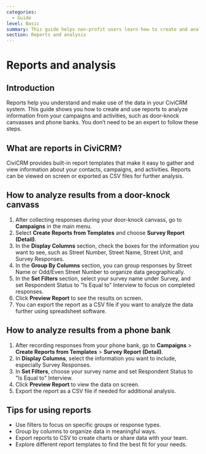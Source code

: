 ```yaml
---
categories:
  - Guide  
level: Basic  
summary: This guide helps non-profit users learn how to create and analyze reports in CiviCRM to understand their campaign and engagement data.  
section: Reports and analysis  
---
```


# Reports and analysis

## Introduction

Reports help you understand and make use of the data in your CiviCRM system. This guide shows you how to create and use reports to analyze information from your campaigns and activities, such as door-knock canvasses and phone banks. You don’t need to be an expert to follow these steps.

## What are reports in CiviCRM?

CiviCRM provides built-in report templates that make it easy to gather and view information about your contacts, campaigns, and activities. Reports can be viewed on screen or exported as CSV files for further analysis.

## How to analyze results from a door-knock canvass

1. After collecting responses during your door-knock canvass, go to **Campaigns** in the main menu.  
2. Select **Create Reports from Templates** and choose **Survey Report (Detail)**.  
3. In the **Display Columns** section, check the boxes for the information you want to see, such as Street Number, Street Name, Street Unit, and Survey Responses.  
4. In the **Group By Columns** section, you can group responses by Street Name or Odd/Even Street Number to organize data geographically.  
5. In the **Set Filters** section, select your survey name under Survey, and set Respondent Status to "Is Equal to" Interview to focus on completed responses.  
6. Click **Preview Report** to see the results on screen.  
7. You can export the report as a CSV file if you want to analyze the data further using spreadsheet software.

## How to analyze results from a phone bank

1. After recording responses from your phone bank, go to **Campaigns** > **Create Reports from Templates** > **Survey Report (Detail)**.  
2. In **Display Columns**, select the information you want to include, especially Survey Responses.  
3. In **Set Filters**, choose your survey name and set Respondent Status to "Is Equal to" Interview.  
4. Click **Preview Report** to view the data on screen.  
5. Export the report as a CSV file if needed for additional analysis.

## Tips for using reports

- Use filters to focus on specific groups or response types.  
- Group by columns to organize data in meaningful ways.  
- Export reports to CSV to create charts or share data with your team.  
- Explore different report templates to find the best fit for your needs.
